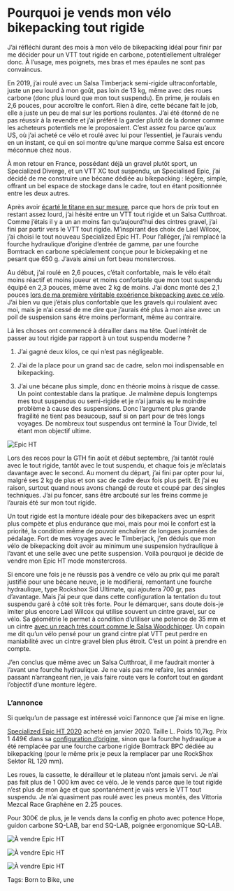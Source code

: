 # Pourquoi je vends mon vélo bikepacking tout rigide

J’ai réfléchi durant des mois à mon vélo de bikepacking idéal pour finir par me décider pour un VTT tout rigide en carbone, potentiellement ultraléger donc. À l’usage, mes poignets, mes bras et mes épaules ne sont pas convaincus.<span id="more-55332"></span>

En 2019, j’ai roulé avec un Salsa Timberjack semi-rigide ultraconfortable, juste un peu lourd à mon goût, pas loin de 13 kg, même avec des roues carbone (donc plus lourd que mon tout suspendu). En prime, je roulais en 2,6 pouces, pour accroître le confort. Rien à dire, cette bécane fait le job, elle a juste un peu de mal sur les portions roulantes. J’ai été étonné de ne pas réussir à la revendre et j’ai préféré la garder plutôt de la donner comme les acheteurs potentiels me le proposaient. C’est assez fou parce qu’aux US, où j’ai acheté ce vélo et roulé avec lui pour l’essentiel, je l’aurais vendu en un instant, ce qui en soi montre qu’une marque comme Salsa est encore méconnue chez nous.

À mon retour en France, possédant déjà un gravel plutôt sport, un Specialized Diverge, et un VTT XC tout suspendu, un Specialised Epic, j’ai décidé de me construire une bécane dédiée au bikepacking : légère, simple, offrant un bel espace de stockage dans le cadre, tout en étant positionnée entre les deux autres.

Après avoir [écarté le titane en sur mesure](https://tcrouzet.com/2019/12/24/bikepacking-ai-je-raison-de-passer-au-titane/), parce que hors de prix tout en restant assez lourd, j’ai hésité entre un VTT tout rigide et un Salsa Cutthroat. Comme j’étais il y a un an moins fan qu’aujourd’hui des cintres gravel, j’ai fini par partir vers le VTT tout rigide. M’inspirant des choix de Lael Wilcox, j’ai choisi le tout nouveau Specialized Epic HT. Pour l’alléger, j’ai remplacé la fourche hydraulique d’origine d’entrée de gamme, par une fourche Bomtrack en carbone spécialement conçue pour le bickepaking et ne pesant que 650 g. J’avais ainsi un fort beau monstercross.

Au début, j’ai roulé en 2,6 pouces, c’était confortable, mais le vélo était moins réactif et moins joueur et moins confortable que mon tout suspendu équipé en 2,3 pouces, même avec 2 kg de moins. J’ai donc monté des 2,1 pouces [lors de ma première véritable expérience bikepacking avec ce vélo](https://tcrouzet.com/2020/08/03/bikepacking-brulant-dans-laubrac/). J’ai bien vu que j’étais plus confortable que les gravels qui roulaient avec moi, mais je n’ai cessé de me dire que j’aurais été plus à mon aise avec un poil de suspension sans être moins performant, même au contraire.

Là les choses ont commencé à dérailler dans ma tête. Quel intérêt de passer au tout rigide par rapport à un tout suspendu moderne ?

1. J’ai gagné deux kilos, ce qui n’est pas négligeable.

2. J’ai de la place pour un grand sac de cadre, selon moi indispensable en bikepacking.

3. J’ai une bécane plus simple, donc en théorie moins à risque de casse. Un point contestable dans la pratique. Je malmène depuis longtemps mes tout suspendus ou semi-rigide et je n’ai jamais eu le moindre problème à cause des suspensions. Donc l’argument plus grande fragilité ne tient pas beaucoup, sauf si on part pour de très longs voyages. De nombreux tout suspendus ont terminé la Tour Divide, tel étant mon objectif ultime.

![Epic HT](https://tcrouzet.com/images_tc/2020/10/IMG_2076-1.jpeg)

Lors des recos pour la GTH fin août et début septembre, j’ai tantôt roulé avec le tout rigide, tantôt avec le tout suspendu, et chaque fois je m’éclatais davantage avec le second. Au moment du départ, j’ai fini par opter pour lui, malgré ses 2 kg de plus et son sac de cadre deux fois plus petit. Et j’ai eu raison, surtout quand nous avons changé de route et coupé par des singles techniques. J’ai pu foncer, sans être arcbouté sur les freins comme je l’aurais été sur mon tout rigide.

Un tout rigide est la monture idéale pour des bikepackers avec un esprit plus compète et plus endurance que moi, mais pour moi le confort est la priorité, la condition même de pouvoir enchaîner de longues journées de pédalage. Fort de mes voyages avec le Timberjack, j’en déduis que mon vélo de bikepacking doit avoir au minimum une suspension hydraulique à l’avant et une selle avec une petite suspension. Voilà pourquoi je décide de vendre mon Epic HT mode monstercross.

Si encore une fois je ne réussis pas à vendre ce vélo au prix qui me paraît justifié pour une bécane neuve, je le modifierai, remontant une fourche hydraulique, type Rockshox Sid Ultimate, qui ajoutera 700 gr, pas d’avantage. Mais j’ai peur que dans cette configuration la tentation du tout suspendu garé à côté soit très forte. Pour le démarquer, sans doute dois-je imiter plus encore Lael Wilcox qui utilise souvent un cintre gravel, sur ce vélo. Sa géométrie le permet à condition d’utiliser une potence de 35 mm et un cintre [avec un reach très court comme le Salsa Woodchipper](https://bikepacking.com/index/gravel-bars/). Un copain me dit qu’un vélo pensé pour un grand cintre plat VTT peut perdre en maniabilité avec un cintre gravel bien plus étroit. C’est un point à prendre en compte.

J’en conclus que même avec un Salsa Cutthroat, il me faudrait monter à l’avant une fourche hydraulique. Je ne vais pas me refaire, les années passant n’arrangeant rien, je vais faire route vers le confort tout en gardant l’objectif d’une monture légère.

### L’annonce

Si quelqu’un de passage est intéressé voici l’annonce que j’ai mise en ligne.

[Specialized Epic HT 2020](https://www.specialized.com/fr/fr/epic-hardtail/p/171127?color=264116-171127&searchText=91320-7203) acheté en janvier 2020. Taille L. Poids 10,7kg. Prix 1 449€ dans sa [configuration d’origine](https://www.specialized.com/fr/fr/epic-hardtail/p/171127?color=264116-171127&searchText=91320-7203), sinon que la fourche hydraulique a été remplacée par une fourche carbone rigide Bomtrack BPC dédiée au bikepacking (pour le même prix je peux la remplacer par une RockShox Sektor RL 120 mm).

Les roues, la cassette, le dérailleur et le plateau n’ont jamais servi. Je n’ai pas fait plus de 1 000 km avec ce vélo. Je le vends parce que le tout rigide n’est plus de mon âge et que spontanément je vais vers le VTT tout suspendu. Je n’ai quasiment pas roulé avec les pneus montés, des Vittoria Mezcal Race Graphène en 2.25 pouces.

Pour 300€ de plus, je le vends dans la config en photo avec potence Hope, guidon carbone SQ-LAB, bar end SQ-LAB, poignée ergonomique SQ-LAB.

![À vendre Epic HT](https://tcrouzet.com/images_tc/2020/10/IMG_3339.jpeg)

![À vendre Epic HT](https://tcrouzet.com/images_tc/2020/10/IMG_3342.jpeg)

![À vendre Epic HT](https://tcrouzet.com/images_tc/2020/10/IMG_3346.jpeg)



Tags: Born to Bike, une